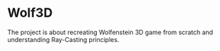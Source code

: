 # Wolf3D
The project is about recreating Wolfenstein 3D game from scratch and understanding Ray-Casting principles.
